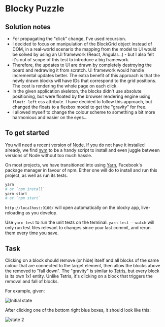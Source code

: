 # Blocky Puzzle

## Solution notes
* For propagating the "click" change, I've used recursion.
* I decided to focus on manipulation of the BlockGrid object instead of DOM, in a real-world scenario the mapping from the model to UI would be solved by using an UI framework (React, Angular...) - but I also felt it's out of scope of this test to introduce a big framework.
* Therefore, the updates to UI are drawn by completely destroying the board and redrawing it from scratch. UI framework would handle incremental updates better. The extra benefit of this approach is that the newly drawn blocks will have IDs that correspond to the grid positions. The cost is rendering the whole page on each click. 
* In the given application skeleton, the blocks didn't use absolute positioning, but were floated by the browser rendering engine using `float: left` css attribute. I have decided to follow this approach, but changed the floats to a flexbox model to get the "gravity" for free.
* I allowed myself to change the colour scheme to something a bit more harmonious and easier on the eyes...

## To get started

You will need a recent version of [Node]. If you do not have it installed already, we find [nvm] to be a handy script to install and even juggle between versions of Node without too much hassle.

On most projects, we have transitioned into using [Yarn], Facebook's package manager in favour of npm. Either one will do to install and run this project, as well as run its tests.

```sh
yarn
# or `npm install`
yarn start
# or `npm start`
```

`http://localhost:9100/` will open automatically on the blocky app, live-reloading as you develop.

Use `yarn test` to run the unit tests on the terminal. `yarn test --watch` will only run test files relevant to changes since your last commit, and rerun them every time you save.

## Task

Clicking on a block should remove (or hide) itself and all blocks of the same colour that are connected to the target element, then allow the blocks above the removed to "fall down". The "gravity" is similar to [Tetris], but every block is its own 1x1 entity. Unlike Tetris, it's clicking on a block that triggers the removal and fall of blocks.

For example, given:

![Initial state](./initial.jpg)

After clicking one of the bottom right blue boxes, it should look like this:

![state 2](./expectedResult.jpg)

[node]: https://nodejs.org/en/ "Node is a JavaScript runtime built on Chrome's V8 JavaScript engine"
[nvm]: https://github.com/creationix/nvm 'Because nobody wants to upgrade and downgrade Node per project'
[yarn]: https://yarnpkg.com/en/docs/install 'Never go full Facebook though'
[tetris]: https://en.wikipedia.org/wiki/Tetris "You've played Tetris, right?"
